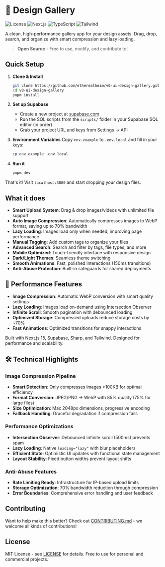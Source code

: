 # 🎨 Design Gallery

![License](https://img.shields.io/badge/license-MIT-blue.svg)
![Next.js](https://img.shields.io/badge/Next.js-15-black)
![TypeScript](https://img.shields.io/badge/TypeScript-5-blue)
![Tailwind](https://img.shields.io/badge/Tailwind-4-38bdf8)

A clean, high-performance gallery app for your design assets. Drag, drop, search, and organize with smart compression and lazy loading.

> **Open Source** - Free to use, modify, and contribute to!

## Quick Setup

1. **Clone & Install**
   ```bash
   git clone https://github.com/etherealheim/v0-ui-design-gallery.git
   cd v0-ui-design-gallery
   pnpm install
   ```

2. **Set up Supabase**
   - Create a new project at [supabase.com](https://supabase.com)
   - Run the SQL scripts from the `scripts/` folder in your Supabase SQL editor (in order)
   - Grab your project URL and keys from Settings → API

3. **Environment Variables**
   Copy `env.example` to `.env.local` and fill in your keys:
   ```bash
   cp env.example .env.local
   ```

4. **Run it**
   ```bash
   pnpm dev
   ```

That's it! Visit `localhost:3000` and start dropping your design files.

## What it does

- **Smart Upload System**: Drag & drop images/videos with unlimited file support
- **Auto Image Compression**: Automatically compresses images to WebP format, saving up to 70% bandwidth
- **Lazy Loading**: Images load only when needed, improving page performance
- **Manual Tagging**: Add custom tags to organize your files
- **Advanced Search**: Search and filter by tags, file types, and more
- **Mobile Optimized**: Touch-friendly interface with responsive design
- **Dark/Light Themes**: Seamless theme switching
- **Smooth Animations**: Fast, polished interactions (150ms transitions)
- **Anti-Abuse Protection**: Built-in safeguards for shared deployments

## 🚀 Performance Features

- **Image Compression**: Automatic WebP conversion with smart quality settings
- **Lazy Loading**: Images load on-demand using Intersection Observer
- **Infinite Scroll**: Smooth pagination with debounced loading
- **Optimized Storage**: Compressed uploads reduce storage costs by ~70%
- **Fast Animations**: Optimized transitions for snappy interactions

Built with Next.js 15, Supabase, Sharp, and Tailwind. Designed for performance and scalability.

## 🛠️ Technical Highlights

### Image Compression Pipeline
- **Smart Detection**: Only compresses images >100KB for optimal efficiency
- **Format Conversion**: JPEG/PNG → WebP with 85% quality (75% for large files)
- **Size Optimization**: Max 2048px dimensions, progressive encoding
- **Fallback Handling**: Graceful degradation if compression fails

### Performance Optimizations
- **Intersection Observer**: Debounced infinite scroll (500ms) prevents spam
- **Lazy Loading**: Native `loading="lazy"` with blur placeholders  
- **Efficient State**: Optimistic UI updates with functional state management
- **Layout Stability**: Fixed button widths prevent layout shifts

### Anti-Abuse Features
- **Rate Limiting Ready**: Infrastructure for IP-based upload limits
- **Storage Optimization**: 70% bandwidth reduction through compression
- **Error Boundaries**: Comprehensive error handling and user feedback

## Contributing

Want to help make this better? Check out [CONTRIBUTING.md](CONTRIBUTING.md) - we welcome all kinds of contributions!

## License

MIT License - see [LICENSE](LICENSE) for details. Free to use for personal and commercial projects.